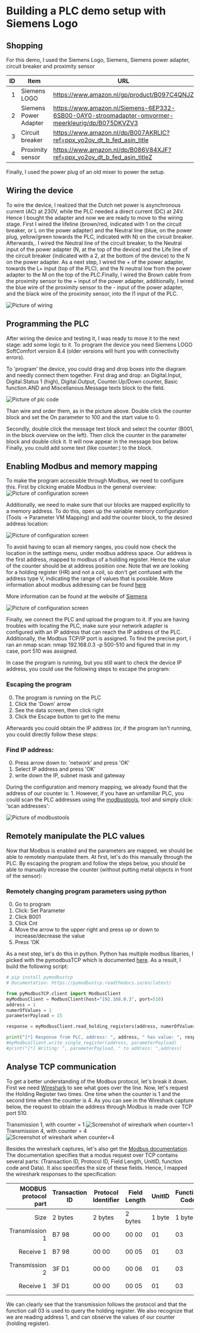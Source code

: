 # Building a PLC demo setup with Siemens Logo

## Shopping
For this demo, I used the Siemens Logo, Siemens, Siemens power adapter, circuit breaker and proximity sensor

| ID | Item | URL |
|-----:|-----------|-----------|
|     1| Siemens LOGO    |https://www.amazon.nl/gp/product/B097C4QNJZ|
|     2| Siemens Power Adapter    |https://www.amazon.nl/Siemens-6EP332-6SB00-0AY0-stroomadapter-omvormer-meerkleurig/dp/B075DKVZV3|
|     3| Circuit breaker    |https://www.amazon.nl/dp/B007AKRLIC?ref=ppx_yo2ov_dt_b_fed_asin_title|
|     4| Proximity sensor    |https://www.amazon.nl/dp/B086V84XJF?ref=ppx_yo2ov_dt_b_fed_asin_titleZ|

Finally, I used the power plug of an old mixer to power the setup.

## Wiring the device
To wire the device, I realized that the Dutch net power is asynchronous current (AC) at 230V, while the PLC needed a direct current (DC) at 24V. Hence I bought the adapter and now we are ready to move to the wiring stage. First I wired the lifeline (brown/red, indicated with 1 on the circuit breaker, or L on the power adapter) and the Neutral line (blue, on the power plug, yellow/green towards the PLC, indicated with N) on the circuit breaker. Afterwards,. I wired the Neutral line of the circuit breaker, to the Neutral input of the power adapter (N, at the top of the device) and the Life line of the circuit breaker (indicated with a 2, at the bottom of the device) to the N on the power adapter. As a next step, I wired the + of the power adapter, towards the L+ input (top of the PLC), and the N neutral low from the power adapter to the M on the top of the PLC.Finally, I wired the Brown cable from the proximity sensor to the + input of the power adapter, additionally, I wired the blue wire of the proximity sensor to the - input of the power adapter, and the black wire of the proximity sensor, into the I1 input of the PLC.

![Picture of wiring](https://github.com/JeroenSlobbe/Tutorials/blob/main/PLC_101/img/Wiring.png?raw=true)

## Programming the PLC
After wiring the device and testing it, I was ready to move it to the next stage: add some logic to it. To program the device you need Siemens LOGO SoftComfort version 8.4 (older versions will hunt you with connectivity errors).

To 'program'  the device, you could drag and drop boxes into the diagram and needly connect them together. 
First drag and drop: an Digital.Input, Digital.Status 1 (high), Digital.Output, Counter.Up/Down counter, Basic function.AND and Miscellanous.Message texts block to the field.

![Picture of plc code](https://github.com/JeroenSlobbe/Tutorials/blob/main/PLC_101/img/code.jpg?raw=true)

Than wire and order them, as in the picture above. Double click the counter block and set the On parameter to 100 and the start value to 0. 

Secondly, double click the message text block and select the counter (B001, in the block overview on the left). Then click the counter in the parameter block and double click it. It will now appear in the message box below. Finally, you could add some text (like counter:) to the block.

## Enabling Modbus and memory mapping
To make the program accessible through Modbus, we need to configure this. First by clicking enable Modbus in the general overview:
![Picture of configuration screen](https://github.com/JeroenSlobbe/Tutorials/blob/main/PLC_101/img/Enable%20Modbus.png?raw=true)

Additionally, we need to make sure that our blocks are mapped explicitly to a memory address. To do this, open up the variable memory configuration (Tools -> Parameter VM Mapping) and add the counter block, to the desired address location:

![Picture of configuration screen](https://github.com/JeroenSlobbe/Tutorials/blob/main/PLC_101/img/memoryMapping.png?raw=true)

To avoid having to scan all memory ranges, you could now check the location in the settings menu, under modbus address space. 
Our address is the first address, mapped to modbus of a holding register. Hence the value of the counter should be at address position one. Note that we are looking for a holding register (HR) and not a coil, so don't get confused with the address type V, indicating the range of values that is possible. More information about modbus addressing can be found <a href="https://www.csimn.com/CSI_pages/Modbus101.html">here</a>

More information can be found at the website of <a href="https://support.industry.siemens.com/cs/mdm/100782807?c=85315142923&lc=en-US">Siemens</a> 

![Picture of configuration screen](https://github.com/JeroenSlobbe/Tutorials/blob/main/PLC_101/img/modbusAddressSpace.png?raw=true)

Finally,  we connect the PLC and upload the program to it. If you are having troubles with locating the PLC, make sure your network adapter is configured with an IP address that can reach the IP address of the PLC. Additionally, the Modbus TCP/IP port is assigned. To find the precise port, I ran an nmap scan: nmap 192.168.0.3 -p 500-510 and figured that in my case, port 510 was assigned.

In case the program is running, but you still want to check the device IP address, you could use the following steps to escape the program:

### Escaping the program
0. The program is running on the PLC
1. Click the 'Down' arrow
2. See the data screen, then click right
3. Click the Escape button to get to the menu

Afterwards you could obtain the IP address (or, if the program isn't running, you could directly follow these steps:

### Find IP address:
0. Press arrow down to: 'network' and press 'OK'
1. Select IP address and press 'OK'
2. write down the IP, subnet mask and gateway

During the configuration and memory mapping, we already found that the address of our counter is: 1. However, if you have an unfamiliar PLC, you could scan the PLC addresses using the <a href="https://www.modbustools.com/download.html">modbustools</a>, tool and simply click: 'scan addresses':

![Picture of modbustools](https://github.com/JeroenSlobbe/Tutorials/blob/main/PLC_101/img/modbustools.png?raw=true)

## Remotely manipulate the PLC values
Now that Modbus is enabled and the parameters are mapped, we should be able to remotely manipulate them.
At first, let's do this manually through the PLC. By escaping the program and follow the steps below, you should be able to manually increase the counter (without putting metal objects in front of the sensor):

### Remotely changing program parameters using python
0. Go to program
1. Click: Set Parameter
3. Click B001
4. Click Cnt
5. Move the arrow to the upper right and press up or down to increase/decrease the value
6. Press 'OK

As a next step, let's do this in python. Python has multiple modbus libaries, I picked with the pymodbusTCP which is documented <a href="https://pymodbustcp.readthedocs.io/en/latest/">here</a>. As a result, I build the following script:

```python
# pip install pymodbustcp
# Documentation: https://pymodbustcp.readthedocs.io/en/latest/

from pyModbusTCP.client import ModbusClient
myModbusClient = ModbusClient(host="192.168.0.3", port=510)
address = 1
numerOfValues = 1
parameterPayload = 15

response = myModbusClient.read_holding_registers(address, numerOfValues)

print("[*] Response from PLC, address: ", address, " has value: ", response[0])
#myModbusClient.write_single_register(address, parameterPayload)
#print("[*] Writing: ", parameterPayload, " to address: ",address)

```

## Analyse TCP communication
To get a better understanding of the Modbus protocol, let's break it down. First we need <a href="https://www.wireshark.org">Wireshark</a>  to see what goes over the line. Now, let's request the Holding Register two times. One time when the counter is 1 and the second time when the counter is 4. As you can see in the Wireshark capture below, the request to obtain the address through Modbus is made over TCP port 510.

Transmission 1, with counter = 1
![Screenshot of wireshark when counter=1](https://github.com/JeroenSlobbe/Tutorials/blob/main/PLC_101/img/shark_1.png?raw=true)
Transmission 4, with counter = 4
![Screenshot of wireshark when counter=4](https://github.com/JeroenSlobbe/Tutorials/blob/main/PLC_101/img/shark_2.png?raw=true)

Besides the wireshark captures, let's also get the <a href="https://www.prosoft-technology.com/kb/assets/intro_modbustcp.pdf">Modbus documentation</a>. The documentation specifies that a modus request over TCP contains several parts: (Transaction ID, Protocol ID, Field Length, UnitID, function code and Data). It also specifies the size of these fields. Hence, I mapped the wireshark responses to the specification:

| MODBUS protocol part | Transaction ID | Protocol Identifier | Field Length | UnitID | Function Code | Data |
|-----:|-----------|-----------|-----------|-----------|-----------|-----------|
|Size|2 bytes| 2 bytes | 2 bytes | 1 byte | 1 byte | Variable |
|Transmission 1 |B7 98| 00 00 | 00 00 | 01 | 03 | 00 01 00 01 |
|Receive 1 |B7 98| 00 00 | 00 05 | 01 | 03 | 02 00 01 |
|Transmission 2 |3F D1| 00 00 | 	00 06 | 01 | 03 | 00 01 00 01 |
|Receive 1 |3F D1| 00 00 | 	00 05 | 01 | 03 | 02 00 04 |

We can clearly see that the transmission follows the protocol  and that the function call 03 is used to query the holding register. We also recognize that we are reading address 1, and can observe the values of our counter (holding register).


